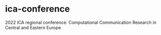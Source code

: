 # ica-conference
2022 ICA regional conference: Computational Communication Research in Central and Eastern Europe
